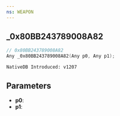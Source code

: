 ```yaml
---
ns: WEAPON
---
```

## _0x80BB243789008A82

```c
// 0x80BB243789008A82
Any _0x80BB243789008A82(Any p0, Any p1);
```

```
NativeDB Introduced: v1207
```

## Parameters
* **p0**:
* **p1**:
